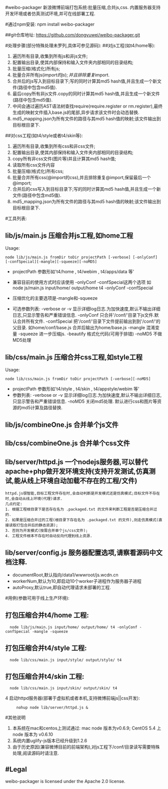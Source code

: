 #weibo-packager 
新浪微博前端打包系统:批量压缩,合并js,css. 内置服务器支持开发环境或者仿真测试环境,并可在线部署工程.

#通过npm安装:
	npm install weibo-packager 

##git仓库地址:
https://github.com/dongyuwei/weibo-packager.git

#处理步骤(部分特殊处理未罗列,具体可参见源码):
##对js工程(如t4/home等):
  1. 遍历所有目录,收集到所有js和非js文件;
  2. 配置输出目录,使其内部保持和输入文件夹内部相同的目录结构;
  3. 批量压缩(格式化)所有js;
  4. 批量合并所有js($import的js);并且排除重复$import.
  5. 合并后的js写入到目标目录下;写的同时计算其md5 hash值,并且生成一个新文件(路径中包含md5值).
  6. 最后copy所有非js文件.copy的同时计算其md5 hash值,并且生成一个新文件(路径中包含md5值).
  7. 中间会通过遍历AST语法树查找require(require.register or rm.register),最终生成的映射文件插入base.js的尾部,异步请求该文件时会动态替换.
  8. md5_mapping.json为所有文件的路径与其md5 hash值的映射;该文件输出到目标根目录下.
  
##对css工程(如t4/style或者t4/skin等):
  1. 遍历所有目录,收集到所有css和非css文件;
  2. 配置输出目录,使其内部保持和输入文件夹内部相同的目录结构;
  3. copy所有非css文件(图片等)并且计算其md5 hash值;
  4. 读取所有css文件内容
  5. 批量压缩(格式化)所有css;
  6. 批量合并所有css(@import的css),并且排除重复@import,保留最后一个@import;
  7. 合并后的css写入到目标目录下;写的同时计算其md5 hash值,并且生成一个新文件(路径中包含md5值).
  8. md5_mapping.json为所有文件的路径与其md5 hash值的映射;该文件输出到目标根目录下.


#工具列表:

## lib/js/main.js  压缩合并js工程,如home工程
Usage: 
```
node lib/js/main.js fromDir toDir projectPath [-verbose] [-onlyConf] [-confSpecial][-mangle][-squeeze][-noMD5]
```

  * projectPath 参数形如't4/home , t4/webim , t4/apps/data 等'
  * 兼容目前的使用方式时应该使用 -onlyConf -confSpecial这两个选项
如 node js/main.js input/home/ output/home t4 -onlyConf -confSpecial
  * 压缩优化的主要选项是-mangle和-squeeze
	
  * 可选参数列表:
	-verbose or -v 显示详细log日志.为加快速度,默认不输出详细日志,只显示警告和严重错误信息.
	-onlyConf 只合并'/conf/'目录下js文件.默认合并所有文件.
	-confSpecial 把'/conf/'目录下文件提前输出到到'/conf/'的父目录. 如home/conf/base.js 合并后输出为home/base.js
	-mangle 混淆变量
	-squeeze 进一步压缩js.
	-beautify 格式化代码(可用于排错)
	-noMD5 不做MD5处理
	
## lib/css/main.js 压缩合并css工程,如style工程
Usage: 
```
node lib/css/main.js fromDir toDir projectPath [-verbose][-noMD5]
```
 
  * projectPath 参数形如't4/style , t4/skin , t4/appstyle/webim 等'
  * 参数列表:
	-verbose or -v 显示详细log日志.为加快速度,默认不输出详细日志,只显示警告和严重错误信息.
	-noMD5 关闭md5处理. 默认进行css和图片等资源的md5计算及路径替换.
	
## lib/js/combineOne.js 合并单个js文件
	
## lib/css/combineOne.js 合并单个css文件

## lib/server/httpd.js 一个nodejs服务器,可以替代apache+php做开发环境支持(支持开发测试,仿真测试,能从线上环境自动加载不存在的工程/文件)
	httpd.js很智能,目标工程文件存在时,会自动判断是开发模式还是仿真模式;目标文件不存在时,会自动从线上环境(代理)请求.
	几点约定:   
	1. 根据工程根目录下是否存在名为 .packaged.txt 的文件来判断工程是否是压缩合并过的.
	2. 如果是压缩合并过的工程(根目录下存在名为 .packaged.txt 的文件),则走仿真模式(直接读取打包合并后的静态资源);
	3. 否则为开发模式(按需合并单个js/css文件);
	4. 工程文件根本不存在时自动反向代理到线上资源.

## lib/server/config.js 服务器配置选项,请察看源码中文档注释.
 * documentRoot,默认指向/data1/wwwroot/js.wcdn.cn
 * workerNum,默认为10,即启动10个worker子进程作为服务器子进程
 * autoProxy,默认true,即自动代理请求未部署的工程.

#用例(参数可用于线上生产环境):
## 打包压缩合并t4/home 工程:
```
  node lib/js/main.js input/home/ output/home/ t4 -onlyConf -confSpecial -mangle -squeeze 
```

## 打包压缩合并t4/style 工程:
```
  node lib/css/main.js input/style/ output/style/ t4 
```

## 打包压缩合并t4/skin 工程:
```
  node lib/css/main.js input/skin/ output/skin/ t4 
```

4 启动httpd服务器(部署于虚拟机或者本机,支持微博前端js||css开发):
  ```
       nohup node lib/server/httpd.js &
  ```

#其他说明
 1. 本系统在mac和centos上测试通过: mac node 版本为v0.6.9; CentOS 5.4 上 node 版本为 v0.6.10
 2. 系统内置uglify-js版本已经升级到1.2.6
 3. 由于历史原因(兼容微博目前的前端架构),对js工程下/conf/目录读写需要特殊处理,阅读源码时请注意.

#Legal
-----
weibo-packager is licensed under the Apache 2.0 license.
